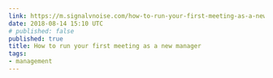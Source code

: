 ```yaml
---
link: https://m.signalvnoise.com/how-to-run-your-first-meeting-as-a-new-manager-84aaef872c1b
date: 2018-08-14 15:10 UTC
# published: false
published: true
title: How to run your first meeting as a new manager
tags:
- management
---
```



